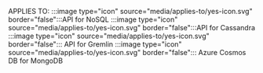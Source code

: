 APPLIES TO: :::image type="icon" source="media/applies-to/yes-icon.svg" border="false":::API for NoSQL :::image type="icon" source="media/applies-to/yes-icon.svg" border="false":::API for Cassandra :::image type="icon" source="media/applies-to/yes-icon.svg" border="false"::: API for Gremlin :::image type="icon" source="media/applies-to/yes-icon.svg" border="false"::: Azure Cosmos DB for MongoDB
